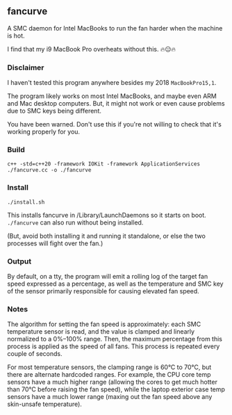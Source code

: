 ## fancurve

A SMC daemon for Intel MacBooks to run the fan harder when the machine is hot.

I find that my i9 MacBook Pro overheats without this. 🔥😑🔥

### Disclaimer

I haven't tested this program anywhere besides my 2018 `MacBookPro15,1`.

The program likely works on most Intel MacBooks, and maybe even ARM and
Mac desktop computers. But, it might not work or even cause problems due
to SMC keys being different.

You have been warned. Don't use this if you're not willing to check that
it's working properly for you.

### Build

`c++ -std=c++20 -framework IOKit -framework ApplicationServices ./fancurve.cc -o ./fancurve`

### Install

`./install.sh`

This installs fancurve in /Library/LaunchDaemons so it starts on boot.
`./fancurve` can also run without being installed.

(But, avoid both installing it and running it standalone, or else the
two processes will fight over the fan.)

### Output

By default, on a tty, the program will emit a rolling log of the target fan
speed expressed as a percentage, as well as the temperature and SMC key of the
sensor primarily responsible for causing elevated fan speed.

### Notes

The algorithm for setting the fan speed is approximately: each SMC temperature
sensor is read, and the value is clamped and linearly normalized to a 0%–100%
range. Then, the maximum percentage from this process is applied as the speed
of all fans. This process is repeated every couple of seconds.

For most temperature sensors, the clamping range is 60°C to 70°C, but there
are alternate hardcoded ranges. For example, the CPU core temp sensors have
a much higher range (allowing the cores to get much hotter than 70°C before
raising the fan speed), while the laptop exterior case temp sensors have a
much lower range (maxing out the fan speed above any skin-unsafe temperature).
